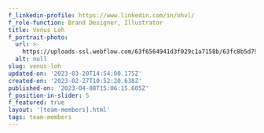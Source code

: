 ```yaml
---
f_linkedin-profile: https://www.linkedin.com/in/ohvl/
f_role-function: Brand Designer, Illustrator
title: Venus Loh
f_portrait-photo:
  url: >-
    https://uploads-ssl.webflow.com/63f6564941d3f029c1a7158b/63fc8b5d799f8059ba451457_venus-loh.jpg
  alt: null
slug: venus-loh
updated-on: '2023-03-20T14:54:00.175Z'
created-on: '2023-02-27T10:52:20.638Z'
published-on: '2023-04-08T15:06:15.605Z'
f_position-in-slider: 5
f_featured: true
layout: '[team-members].html'
tags: team-members
---
```




